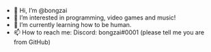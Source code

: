 - 👋 Hi, I’m @bongzai
- 👀 I’m interested in programming, video games and music!
- 🌱 I’m currently learning how to be human.
- 📫 How to reach me: Discord: bongzai#0001 (please tell me you are from GitHub)

<!---
bongzai/bongzai is a ✨ special ✨ repository because its `README.md` (this file) appears on your GitHub profile.
You can click the Preview link to take a look at your changes.
--->

